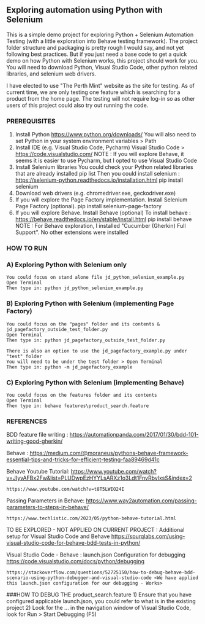 ## Exploring automation using Python with Selenium

This is a simple demo project for exploring Python + Selenium Automation Testing (with a little exploration into Behave testing framework).  The project folder structure and packaging is pretty rough I would say, and not yet following best practices.  But if you just need a base code to get a quick demo on how Python with Selenium works, this project should work for you.  You will need to download Python, Visual Studio Code, other python related libraries, and selenium web drivers.

I have elected to use "The Perth Mint" website as the site for testing.
As of current time, we are only testing one feature which is searching for a product from the home page.
The testing will not require log-in so as other users of this project could also try out running the code.

### PREREQUISITES
1) Install Python
    https://www.python.org/downloads/
    You will also need to set Python in your system environment variables > Path
2) Install IDE (e.g. Visual Studio Code, Pycharm)
    Visual Studio Code > https://code.visualstudio.com/
        NOTE : If you will explore Behave, it seems it is easier to use Pycharm, but I opted to use Visual Studio Code
3) Install Selenium libraries
    You could check your Python related libraries that are already installed
        pip list
    Then you could install selenium : https://selenium-python.readthedocs.io/installation.html
        pip install selenium
4) Download web drivers (e.g. chromedriver.exe, geckodriver.exe)
5) If you will explore the Page Factory implementation. Install Selenium Page Factory (optional).
    pip install selenium-page-factory
6) If you will explore Behave. Install Behave (optional)
    To install behave : https://behave.readthedocs.io/en/stable/install.html
    pip install behave
        NOTE : For Behave exploration, I installed "Cucumber (Gherkin) Full Support". No other extensions were installed

### HOW TO RUN
### A) Exploring Python with Selenium only
    You could focus on stand alone file jd_python_selenium_example.py
    Open Terminal
    Then type in: python jd_python_selenium_example.py
### B) Exploring Python with Selenium (implementing Page Factory)
    You could focus on the "pages" folder and its contents & jd_pagefactory_outside_test_folder.py
    Open Terminal
    Then type in: python jd_pagefactory_outside_test_folder.py

    There is also an option to use the jd_pagefactory_example.py under "test" folder
    You will need to be under the test folder > Open Terminal
    Then type in: python -m jd_pagefactory_example
### C) Exploring Python with Selenium (implementing Behave)
    You could focus on the features folder and its contents
    Open Terminal
    Then type in: behave features\product_search.feature

### REFERENCES
BDD feature file writing :
    https://automationpanda.com/2017/01/30/bdd-101-writing-good-gherkin/

Behave :
    https://medium.com/@moraneus/pythons-behave-framework-essential-tips-and-tricks-for-efficient-testing-faa89469d41c

Behave Youtube Tutorial:
    https://www.youtube.com/watch?v=JIyvAFBx2Fw&list=PLUDwpEzHYYLsARXz1o3Ldt1FnvRbvlxsS&index=2

    https://www.youtube.com/watch?v=t8T5LWIO24I

Passing Parameters in Behave:
    https://www.way2automation.com/passing-parameters-to-steps-in-behave/

    https://www.techlistic.com/2023/05/python-behave-tutorial.html

TO BE EXPLORED - NOT APPLIED ON CURRENT PROJECT : Additional setup for Visual Studio Code and Behave 
    https://spurqlabs.com/using-visual-studio-code-for-behave-bdd-tests-in-python/

Visual Studio Code - Behave : launch.json Configuration for debugging
    https://code.visualstudio.com/docs/python/debugging

    https://stackoverflow.com/questions/52725150/how-to-debug-behave-bdd-scenario-using-python-debugger-and-visual-studio-code <We have applied this launch.json configuration for our debugging - Works>

###HOW TO DEBUG THE product_search.feature
    1) Ensure that you have configured applicable launch.json, you could refer to what is in the existing project
    2) Look for the ... in the navigation window of Visual Studio Code, look for Run > Start Debugging (F5)
    